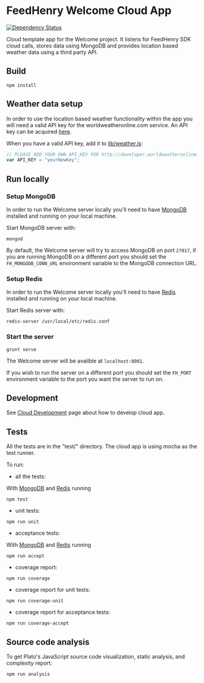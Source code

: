 # FeedHenry Welcome Cloud App
[![Dependency Status](https://img.shields.io/david/feedhenry-templates/welcome-cloud.svg?style=flat-square)](https://david-dm.org/feedhenry-templates/welcome-cloud)

Cloud template app for the Welcome project. It listens for FeedHenry SDK cloud calls, stores data using MongoDB and provides location based weather data using a third party API.

## Build
```
npm install
```

## Weather data setup

In order to use the location based weather functionality within the app you will need a valid API key for the worldweatheronline.com service. An API key can be acquired [here](http://developer.worldweatheronline.com). 

When you have a valid API key, add it to [lib/weather.js](https://github.com/feedhenry-templates/welcome-cloud/blob/master/lib/weather.js#L10):

```javascript
// PLEASE ADD YOUR OWN API_KEY FOR http://developer.worldweatheronline.com
var API_KEY = "yourNewKey";
```

## Run locally

### Setup MongoDB

In order to run the Welcome server locally you'll need to have [MongoDB](https://www.mongodb.com/) installed and running on your local machine.

Start MongoDB server with:

```
mongod
```

By default, the Welcome server will try to access MongoDB on port `27017`, if you are running MongoDB on a different port you should set the `FH_MONGODB_CONN_URL` environment variable to the MongoDB connection URL.

### Setup Redis

In order to run the Welcome server locally you'll need to have [Redis](https://redis.io/) installed and running on your local machine.

Start Redis server with:
```
redis-server /usr/local/etc/redis.conf
```

### Start the server

```
grunt serve
```

The Welcome server will be availble at `localhost:8001`.

If you wish to run the server on a different port you should set the `FH_PORT`
environment variable to the port you want the server to run on.


## Development

See [Cloud Development](http://docs.feedhenry.com/v2/cloud_development.html) page about how to develop cloud app.

## Tests

All the tests are in the "test/" directory. The cloud app is using mocha as the test runner.

To run:

* all the tests:

With [MongoDB](#setup-mongodb) and [Redis](#setup-redis) running

```
npm test
```

* unit tests:

```
npm run unit
```
* acceptance tests:

With [MongoDB](#setup-mongodb) and [Redis](#setup-redis) running

```    
npm run accept
```

* coverage report:

```
npm run coverage
```

* coverage report for unit tests:

```
npm run coverage-unit
```
* coverage report for acceptance tests:

```
npm run coverage-accept
```

## Source code analysis

To get Plato's JavaScript source code visualization, static analysis, and complexity report:

```
npm run analysis
```

